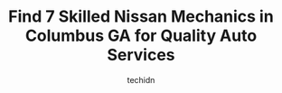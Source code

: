---
layout: ampstory
image: https://images.unsplash.com/photo-1551557479-80682eb12a86?ixlib=rb-4.0.3&ixid=MnwxMjA3fDB8MHxwaG90by1wYWdlfHx8fGVufDB8fHx8&auto=format&fit=crop&w=640&h=853&q=80
author: techidn
featured: false
description: For top-quality automotive repairs and maintenance, visit the 7 best Nissan Mechanic in Columbus GA, USA. Their reputation for excellence and their dedication to customer satisfaction make t
title: Find 7 Skilled Nissan Mechanics in Columbus GA for Quality Auto Services
cover:
   title: Find 7 Skilled Nissan Mechanics in Columbus GA for Quality Auto Services
   subtitle: Rickpate
   background: https://images.unsplash.com/photo-1551557479-80682eb12a86?ixlib=rb-4.0.3&ixid=MnwxMjA3fDB8MHxwaG90by1wYWdlfHx8fGVufDB8fHx8&auto=format&fit=crop&w=640&h=853&q=80

pages: 
 - layout: thirds
   top: <h1>#1 Auto Masters Repair, LLC</h1>
   bottom: "<p>I always have such a wonderful experience every time I go to auto masters! The last 2 times I have been I pull up to get a tire because mine was either blown or completel</p>"
   background: https://www.knot35.com/toplist/wp-content/uploads/2023/06/best-nissan-mechanic-1-in-columbus-ga-1685834488.jpeg
   backgroundblur: true
 - layout: thirds
   top: <h1>#2 JP Auto Care</h1>
   bottom: "<p>5050 Warm Springs Rd Connector, Columbus, GA 31907, United States</p>"
   background: https://www.knot35.com/toplist/wp-content/uploads/2023/06/best-nissan-mechanic-2-in-columbus-ga-1685834489.jpeg
   cta:
      link: https://www.knot35.com/toplist/find-7-skilled-nissan-mechanics-in-columbus-ga-for-quality-auto-services/
      text: Find 7 Skilled Nissan Mechanics in Columbus GA for Quality Auto Services
 - layout: thirds
   top: <h1>#3 Nissan Service</h1>
   bottom: "<p>1725 Whittlesey Rd, Columbus, GA 31904, United States</p>"
   background: https://www.knot35.com/toplist/wp-content/uploads/2023/06/best-nissan-mechanic-3-in-columbus-ga-1685834489.jpeg
   cta:
      link: https://www.knot35.com/toplist/find-7-skilled-nissan-mechanics-in-columbus-ga-for-quality-auto-services/
      text: Find 7 Skilled Nissan Mechanics in Columbus GA for Quality Auto Services
 - layout: thirds
   top: <h1>#4 Whites Automotive Center</h1>
   bottom: "<p>1509 Wynnton Rd, Columbus, GA 31906, United States</p>"
   background: https://images.unsplash.com/photo-1613843873231-1447db182f97?ixlib=rb-4.0.3&ixid=MnwxMjA3fDB8MHxwaG90by1wYWdlfHx8fGVufDB8fHx8&auto=format&fit=crop&w=640&h=853&q=80
   cta:
      link: https://www.knot35.com/toplist/find-7-skilled-nissan-mechanics-in-columbus-ga-for-quality-auto-services/
      text: Find 7 Skilled Nissan Mechanics in Columbus GA for Quality Auto Services
 - layout: thirds
   top: <h1>#5 Mannys Automotive Repair</h1>
   bottom: "<p>4454 Warm Springs Rd D1, Columbus, GA 31909, United States</p>"
   background: https://images.unsplash.com/photo-1536745287225-21d689278fd1?ixlib=rb-4.0.3&ixid=MnwxMjA3fDB8MHxwaG90by1wYWdlfHx8fGVufDB8fHx8&auto=format&fit=crop&w=640&h=853&q=80
   cta:
      link: https://www.knot35.com/toplist/find-7-skilled-nissan-mechanics-in-columbus-ga-for-quality-auto-services/
      text: Find 7 Skilled Nissan Mechanics in Columbus GA for Quality Auto Services
 - layout: thirds
   top: <h1>#6 Pro Motors Service & Repair</h1>
   bottom: "<p>5621 Flat Rock Rd, Columbus, GA 31907, United States</p>"
   background: https://images.unsplash.com/photo-1540457036297-448b6b99e91c?ixlib=rb-4.0.3&ixid=MnwxMjA3fDB8MHxwaG90by1wYWdlfHx8fGVufDB8fHx8&auto=format&fit=crop&w=640&h=853&q=80
   cta:
      link: https://www.knot35.com/toplist/find-7-skilled-nissan-mechanics-in-columbus-ga-for-quality-auto-services/
      text: Find 7 Skilled Nissan Mechanics in Columbus GA for Quality Auto Services
 - layout: thirds
   top: <h1>#7 RUHLS AUTOMOTIVE SERVICE</h1>
   bottom: "<p>5376 Veterans Pkwy, Columbus, GA 31904, United States</p>"
   background: https://images.unsplash.com/photo-1489648022186-8f49310909a0?ixlib=rb-4.0.3&ixid=MnwxMjA3fDB8MHxwaG90by1wYWdlfHx8fGVufDB8fHx8&auto=format&fit=crop&w=640&h=853&q=80
   cta:
      link: https://www.knot35.com/toplist/find-7-skilled-nissan-mechanics-in-columbus-ga-for-quality-auto-services/
      text: Find 7 Skilled Nissan Mechanics in Columbus GA for Quality Auto Services
 - layout: thirds
   middle: Continue reading...
   background: https://images.unsplash.com/photo-1618005182384-a83a8bd57fbe?ixlib=rb-4.0.3&ixid=MnwxMjA3fDB8MHxwaG90by1wYWdlfHx8fGVufDB8fHx8&auto=format&fit=crop&w=640&h=853&q=80
   cta:
      link: https://www.knot35.com/toplist/find-7-skilled-nissan-mechanics-in-columbus-ga-for-quality-auto-services/
      text: Find 7 Skilled Nissan Mechanics in Columbus GA for Quality Auto Services
      
---